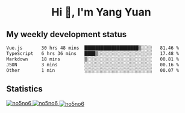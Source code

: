 <h1 align="center">Hi 👋, I'm Yang Yuan</h1>


## My weekly development status
<!--START_SECTION:waka-->

```txt
Vue.js       30 hrs 48 mins  ████████████████████▒░░░░   81.46 %
TypeScript   6 hrs 36 mins   ████▒░░░░░░░░░░░░░░░░░░░░   17.48 %
Markdown     18 mins         ▒░░░░░░░░░░░░░░░░░░░░░░░░   00.81 %
JSON         3 mins          ░░░░░░░░░░░░░░░░░░░░░░░░░   00.16 %
Other        1 min           ░░░░░░░░░░░░░░░░░░░░░░░░░   00.07 %
```

<!--END_SECTION:waka-->

## Statistics
<a href="https://github.com/anuraghazra/github-readme-stats">
  <img src="https://github-readme-stats.vercel.app/api/top-langs/?username=no5no6&theme=dracula" alt="no5no6">
</a>
<a href="https://github.com/anuraghazra/github-readme-stats">
  <img src="https://github-readme-stats.vercel.app/api?username=no5no6&show_icons=true&theme=dracula&line_height=40" alt="no5no6">
</a>
<a href="https://github.com/anuraghazra/github-readme-stats">
  <img align="center" src="https://github-readme-streak-stats.herokuapp.com/?user=no5no6&theme=dracula" alt="no5no6" />
</a>